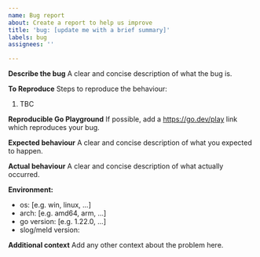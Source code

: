```yaml
---
name: Bug report
about: Create a report to help us improve
title: 'bug: [update me with a brief summary]'
labels: bug
assignees: ''

---
```


**Describe the bug**
A clear and concise description of what the bug is.

**To Reproduce**
Steps to reproduce the behaviour:
1. TBC

**Reproducible Go Playground**
If possible, add a https://go.dev/play link which reproduces your bug.

**Expected behaviour**
A clear and concise description of what you expected to happen.

**Actual behaviour**
A clear and concise description of what actually occurred.

**Environment:**
 - os: [e.g. win, linux, ...]
 - arch: [e.g. amd64, arm, ...]
 - go version: [e.g. 1.22.0, ...]
 - slog/meld version:

**Additional context**
Add any other context about the problem here.
